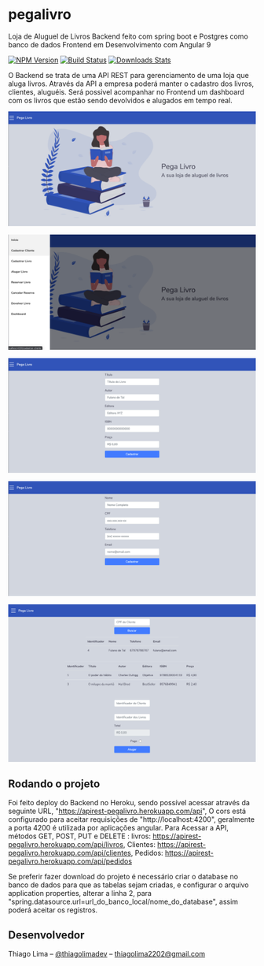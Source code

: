 # pegalivro
Loja de Aluguel de Livros
Backend feito com spring boot e Postgres como banco de dados
Frontend em Desenvolvimento com Angular 9 

[![NPM Version][npm-image]][npm-url]
[![Build Status][travis-image]][travis-url]
[![Downloads Stats][npm-downloads]][npm-url]

O Backend se trata de uma API REST para gerenciamento de uma loja que aluga livros. Através da API a empresa poderá manter o cadastro dos livros, clientes, aluguéis. Será possivel acompanhar no Frontend um dashboard com os livros que estão sendo devolvidos e alugados em tempo real.

![](./Backend/prints/tela-inicial.png)

![](./Backend/prints/menu-drawer.png)

![](./Backend/prints/tela-cadastro-de-livro.png)

![](./Backend/prints/tela-cadastro-de-cliente.png)

![](./Backend/prints/tela-alugar-livro.png)

## Rodando o projeto

Foi feito deploy do Backend no Heroku, sendo possível acessar através da seguinte URL, "https://apirest-pegalivro.herokuapp.com/api", 
O cors está configurado para aceitar requisições de "http://localhost:4200", geralmente a porta 4200 é utilizada por aplicações angular.
Para Acessar a API, métodos GET, POST, PUT e DELETE :
livros: https://apirest-pegalivro.herokuapp.com/api/livros,
Clientes: https://apirest-pegalivro.herokuapp.com/api/clientes,
Pedidos: https://apirest-pegalivro.herokuapp.com/api/pedidos

Se preferir fazer download do projeto é necessário criar o database no banco de dados para que as tabelas sejam criadas, e configurar o arquivo application properties, alterar a linha 2, para "spring.datasource.url=url_do_banco_local/nome_do_database", assim poderá aceitar os registros.


## Desenvolvedor

Thiago Lima – [@thiagolimadev](https://twitter.com/thiagolimadev) – thiagolima2202@gmail.com

[npm-image]: https://img.shields.io/npm/v/datadog-metrics.svg?style=flat-square
[npm-url]: https://npmjs.org/package/datadog-metrics
[npm-downloads]: https://img.shields.io/npm/dm/datadog-metrics.svg?style=flat-square
[travis-image]: https://img.shields.io/travis/dbader/node-datadog-metrics/master.svg?style=flat-square
[travis-url]: https://travis-ci.org/dbader/node-datadog-metrics
[wiki]: https://github.com/thiagolima08/pegalivro/wiki
